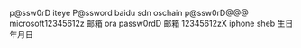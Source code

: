 p@ssw0rD iteye
P@ssword baidu
sdn oschain p@ssw0rD@@@
microsoft12345612z 邮箱
ora passw0rdD 邮箱
12345612zX iphone
sheb 生日年月日
